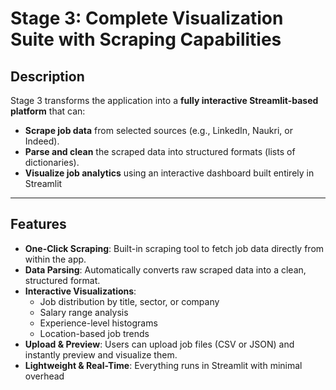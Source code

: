# Stage 3: Complete Visualization Suite with Scraping Capabilities

## Description
Stage 3 transforms the application into a **fully interactive Streamlit-based platform** that can:
- **Scrape job data** from selected sources (e.g., LinkedIn, Naukri, or Indeed).
- **Parse and clean** the scraped data into structured formats (lists of dictionaries).
- **Visualize job analytics** using an interactive dashboard built entirely in Streamlit 
---

## Features
- **One-Click Scraping**: Built-in scraping tool to fetch job data directly from within the app.
- **Data Parsing**: Automatically converts raw scraped data into a clean, structured format.
- **Interactive Visualizations**:
  - Job distribution by title, sector, or company
  - Salary range analysis
  - Experience-level histograms
  - Location-based job trends
- **Upload & Preview**: Users can upload job files (CSV or JSON) and instantly preview and visualize them.
- **Lightweight & Real-Time**: Everything runs in Streamlit with minimal overhead 
